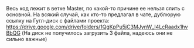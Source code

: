 Весь код лежит в ветке Master, по какой-то причине ее нельзя слить с основной.
На всякий случай, как кто-то предлагал в чате, дублюрую ссылку на Гугл-диск с файлами проекта: https://drive.google.com/drive/folders/1QgKpPu5jC3MJynW_I4LcRaadx1hvBbQG
(На диск не получилось загрузить 3 файла, надеюсь они не сильно важные)
